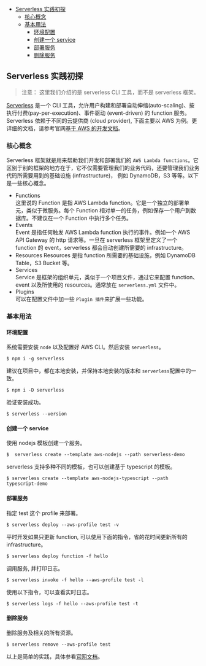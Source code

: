 <!-- TOC -->

- [Serverless 实践初探](#serverless-实践初探)
  - [核心概念](#核心概念)
  - [基本用法](#基本用法)
    - [环境配置](#环境配置)
    - [创建一个 service](#创建一个-service)
    - [部署服务](#部署服务)
    - [删除服务](#删除服务)

<!-- /TOC -->

<a id="markdown-serverless-实践初探" name="serverless-实践初探"></a>

## Serverless 实践初探

> 注意： 这里我们介绍的是 serverless CLI 工具，而不是 serverless 框架。

[Serverless](https://serverless.com/framework/docs/) 是一个 CLI 工具，允许用户构建和部署自动伸缩(auto-scaling)、按执行付费(pay-per-execution)、事件驱动 (event-driven) 的 function 服务。 Serverless 依赖于不同的云提供商 (cloud provider), 下面主要以 AWS 为例。更详细的文档，请参考官网[基于 AWS 的开发文档](https://serverless.com/framework/docs/providers/aws/guide/intro/)。

<a id="markdown-核心概念" name="核心概念"></a>

### 核心概念

Serverless 框架就是用来帮助我们开发和部署我们的 `AWS Lambda functions`。它区别于别的框架的地方在于，它不仅需要管理我们的业务代码，还要管理我们业务代码所需要用到的基础设施 (infrastructure)， 例如 DynamoDB，S3 等等。以下是一些核心概念。

- Functions  
  这里说的 Function 是指 AWS Lambda function。它是一个独立的部署单元，类似于微服务。每个 Function 相对单一的任务，例如保存一个用户到数据库。不建议在一个 Function 中执行多个任务。
- Events  
  Event 是指任何触发 AWS Lambda function 执行的事件。例如一个 AWS API Gateway 的 http 请求等。一旦在 serverless 框架里定义了一个 function 的 event，serverless 都会自动创建所需要的 infrastructure。
- Resources
  Resources 是指 function 所需要的基础设施，例如 DynamoDB Table，S3 Bucket 等。
- Services  
  Service 是框架的组织单元，类似于一个项目文件，通过它来配置 function、event 以及所使用的 resources。通常放在 `serverless.yml` 文件中。
- Plugins  
  可以在配置文件中加一些 `Plugin 插件`来扩展一些功能。

<a id="markdown-基本用法" name="基本用法"></a>

### 基本用法

<a id="markdown-环境配置" name="环境配置"></a>

#### 环境配置

系统需要安装 `node` 以及配置好 AWS CLI。然后安装 `serverless`。

```
$ npm i -g serverless
```

建议在项目中，都在本地安装，并保持本地安装的版本和 `serverless`配置中的一致。

```
$ npm i -D serverless
```

验证安装成功。

```
$ serverless --version
```

<a id="markdown-创建一个-service" name="创建一个-service"></a>

#### 创建一个 service

使用 nodejs 模板创建一个服务。

```
$  serverless create --template aws-nodejs --path serverless-demo
```

serverless 支持多种不同的模板，也可以创建基于 typescript 的模板。

```
$ serverless create --template aws-nodejs-typescript --path typescript-demo
```

<a id="markdown-部署服务" name="部署服务"></a>

#### 部署服务

指定 test 这个 profile 来部署。

```
$ serverless deploy --aws-profile test -v
```

平时开发如果只更新 function, 可以使用下面的指令，省的花时间更新所有的 infrastructure。

```
$ serverless deploy function -f hello
```

调用服务, 并打印日志。

```
$ serverless invoke -f hello --aws-profile test -l
```

使用以下指令，可以查看实时日志。

```
$ serverless logs -f hello --aws-profile test -t
```

<a id="markdown-删除服务" name="删除服务"></a>

#### 删除服务

删除服务及相关的所有资源。

```
$ serverless remove --aws-profile test
```

以上是简单的实践，具体参看[官网文档](https://serverless.com/framework/docs/providers/aws/guide/intro/)。
